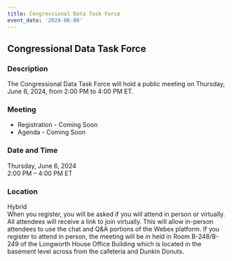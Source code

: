 ```yaml
---
title: Congressional Data Task Force  
event_date: '2024-06-06'
---
```


## Congressional Data Task Force  

### Description  
The Congressional Data Task Force will hold a public meeting on Thursday, June 6, 2024, from 2:00 PM to 4:00 PM ET. 
  
### Meeting  
* Registration - Coming Soon     
* Agenda - Coming Soon  
  
### Date and Time  
Thursday, June 6, 2024  
2:00 PM – 4:00 PM ET  

### Location  
Hybrid  
When you register, you will be asked if you will attend in person or virtually. All attendees will receive a link to join virtually. This will allow in-person attendees to use the chat and Q&A portions of the Webex platform. If you register to attend in person, the meeting will be in held in Room B-248/B-249 of the Longworth House Office Building which is located in the basement level across from the cafeteria and Dunkin Donuts.  

 


